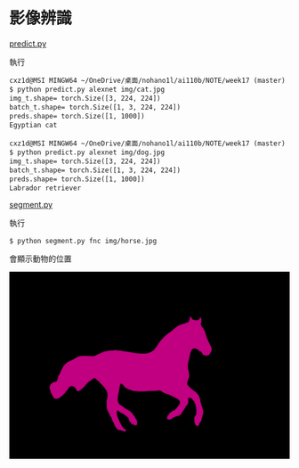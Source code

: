 # 影像辨識
[predict.py](https://github.com/nohano1l/ai110b/blob/master/NOTE/week17/01-classify/predict.py)

執行
```
cxz1d@MSI MINGW64 ~/OneDrive/桌面/nohano1l/ai110b/NOTE/week17 (master)
$ python predict.py alexnet img/cat.jpg
img_t.shape= torch.Size([3, 224, 224])
batch_t.shape= torch.Size([1, 3, 224, 224])
preds.shape= torch.Size([1, 1000])
Egyptian cat

cxz1d@MSI MINGW64 ~/OneDrive/桌面/nohano1l/ai110b/NOTE/week17 (master)
$ python predict.py alexnet img/dog.jpg
img_t.shape= torch.Size([3, 224, 224])
batch_t.shape= torch.Size([1, 3, 224, 224])
preds.shape= torch.Size([1, 1000])
Labrador retriever
```

[segment.py](https://github.com/nohano1l/ai110b/blob/master/NOTE/week17/02-semantic/segment.py)

執行
```
$ python segment.py fnc img/horse.jpg
```
會顯示動物的位置

![馬的位置](https://github.com/nohano1l/ai110b/blob/master/NOTE/week17/02-semantic/1.png)